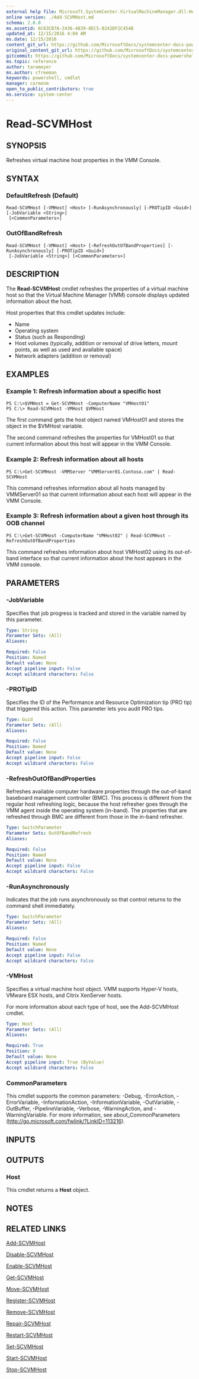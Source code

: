 ```yaml
---
external help file: Microsoft.SystemCenter.VirtualMachineManager.dll-Help.xml
online version: ./Add-SCVMHost.md
schema: 2.0.0
ms.assetid: 6C63CB7A-2436-4839-8EC5-8242DF2C454B
updated_at: 12/15/2016 4:04 AM
ms.date: 12/15/2016
content_git_url: https://github.com/MicrosoftDocs/systemcenter-docs-powershell/blob/master/systemcenter-cmdlets/SystemCenter2016/VirtualMachineManager/vlatest/Read-SCVMHost.md
original_content_git_url: https://github.com/MicrosoftDocs/systemcenter-docs-powershell/blob/master/systemcenter-cmdlets/SystemCenter2016/VirtualMachineManager/vlatest/Read-SCVMHost.md
gitcommit: https://github.com/MicrosoftDocs/systemcenter-docs-powershell/blob/7df4508c7b907a214e6a8eca76037b06065ef078/systemcenter-cmdlets/SystemCenter2016/VirtualMachineManager/vlatest/Read-SCVMHost.md
ms.topic: reference
author: tarameyer
ms.author: cfreeman
keywords: powershell, cmdlet
manager: carmonm
open_to_public_contributors: true
ms.service: system-center
---
```


# Read-SCVMHost

## SYNOPSIS
Refreshes virtual machine host properties in the VMM Console.

## SYNTAX

### DefaultRefresh (Default)
```
Read-SCVMHost [-VMHost] <Host> [-RunAsynchronously] [-PROTipID <Guid>] [-JobVariable <String>]
 [<CommonParameters>]
```

### OutOfBandRefresh
```
Read-SCVMHost [-VMHost] <Host> [-RefreshOutOfBandProperties] [-RunAsynchronously] [-PROTipID <Guid>]
 [-JobVariable <String>] [<CommonParameters>]
```

## DESCRIPTION
The **Read-SCVMHost** cmdlet refreshes the properties of a virtual machine host so that the Virtual Machine Manager (VMM) console displays updated information about the host.

Host properties that this cmdlet updates include: 

- Name
- Operating system
- Status (such as Responding)
- Host volumes (typically, addition or removal of drive letters, mount points, as well as used and available space)
- Network adapters (addition or removal)

## EXAMPLES

### Example 1: Refresh information about a specific host
```
PS C:\>$VMHost = Get-SCVMHost -ComputerName "VMHost01" 
PS C:\> Read-SCVMHost -VMHost $VMHost
```

The first command gets the host object named VMHost01 and stores the object in the $VMHost variable.

The second command refreshes the properties for VMHost01 so that current information about this host will appear in the VMM Console.

### Example 2: Refresh information about all hosts
```
PS C:\>Get-SCVMHost -VMMServer "VMMServer01.Contoso.com" | Read-SCVMHost
```

This command refreshes information about all hosts managed by VMMServer01 so that current information about each host will appear in the VMM Console.

### Example 3: Refresh information about a given host through its OOB channel
```
PS C:\>Get-SCVMHost -ComputerName "VMHost02" | Read-SCVMHost -RefreshOutOfBandProperties
```

This command refreshes information about host VMHost02 using its out-of-band interface so that current information about the host appears in the VMM console.

## PARAMETERS

### -JobVariable
Specifies that job progress is tracked and stored in the variable named by this parameter.

```yaml
Type: String
Parameter Sets: (All)
Aliases: 

Required: False
Position: Named
Default value: None
Accept pipeline input: False
Accept wildcard characters: False
```

### -PROTipID
Specifies the ID of the Performance and Resource Optimization tip (PRO tip) that triggered this action.
This parameter lets you audit PRO tips.

```yaml
Type: Guid
Parameter Sets: (All)
Aliases: 

Required: False
Position: Named
Default value: None
Accept pipeline input: False
Accept wildcard characters: False
```

### -RefreshOutOfBandProperties
Refreshes available computer hardware properties through the out-of-band baseboard management controller (BMC).
This process is different from the regular host refreshing logic, because the host refresher goes through the VMM agent inside the operating system (in-band).
The properties that are refreshed through BMC are different from those in the in-band refresher.

```yaml
Type: SwitchParameter
Parameter Sets: OutOfBandRefresh
Aliases: 

Required: False
Position: Named
Default value: None
Accept pipeline input: False
Accept wildcard characters: False
```

### -RunAsynchronously
Indicates that the job runs asynchronously so that control returns to the command shell immediately.

```yaml
Type: SwitchParameter
Parameter Sets: (All)
Aliases: 

Required: False
Position: Named
Default value: None
Accept pipeline input: False
Accept wildcard characters: False
```

### -VMHost
Specifies a virtual machine host object.
VMM supports Hyper-V hosts, VMware ESX hosts, and Citrix XenServer hosts.

For more information about each type of host, see the Add-SCVMHost cmdlet.

```yaml
Type: Host
Parameter Sets: (All)
Aliases: 

Required: True
Position: 0
Default value: None
Accept pipeline input: True (ByValue)
Accept wildcard characters: False
```

### CommonParameters
This cmdlet supports the common parameters: -Debug, -ErrorAction, -ErrorVariable, -InformationAction, -InformationVariable, -OutVariable, -OutBuffer, -PipelineVariable, -Verbose, -WarningAction, and -WarningVariable. For more information, see about_CommonParameters (http://go.microsoft.com/fwlink/?LinkID=113216).

## INPUTS

## OUTPUTS

### Host
This cmdlet returns a **Host** object.

## NOTES

## RELATED LINKS

[Add-SCVMHost](xref:SystemCenter2016/VirtualMachineManager/vlatest/Add-SCVMHost.md)

[Disable-SCVMHost](xref:SystemCenter2016/VirtualMachineManager/vlatest/Disable-SCVMHost.md)

[Enable-SCVMHost](xref:SystemCenter2016/VirtualMachineManager/vlatest/Enable-SCVMHost.md)

[Get-SCVMHost](xref:SystemCenter2016/VirtualMachineManager/vlatest/Get-SCVMHost.md)

[Move-SCVMHost](xref:SystemCenter2016/VirtualMachineManager/vlatest/Move-SCVMHost.md)

[Register-SCVMHost](xref:SystemCenter2016/VirtualMachineManager/vlatest/Register-SCVMHost.md)

[Remove-SCVMHost](xref:SystemCenter2016/VirtualMachineManager/vlatest/Remove-SCVMHost.md)

[Repair-SCVMHost](xref:SystemCenter2016/VirtualMachineManager/vlatest/Repair-SCVMHost.md)

[Restart-SCVMHost](xref:SystemCenter2016/VirtualMachineManager/vlatest/Restart-SCVMHost.md)

[Set-SCVMHost](xref:SystemCenter2016/VirtualMachineManager/vlatest/Set-SCVMHost.md)

[Start-SCVMHost](xref:SystemCenter2016/VirtualMachineManager/vlatest/Start-SCVMHost.md)

[Stop-SCVMHost](xref:SystemCenter2016/VirtualMachineManager/vlatest/Stop-SCVMHost.md)

